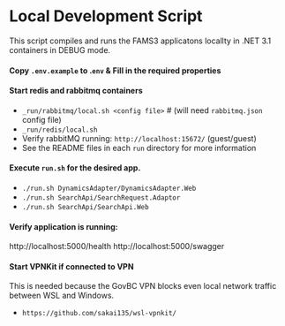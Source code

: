 # Local Development Script

This script compiles and runs the FAMS3 applicatons locallty in .NET 3.1 containers in DEBUG mode.

#### Copy `.env.example` to .`env` & Fill in the required properties

#### Start redis and rabbitmq containers
- `_run/rabbitmq/local.sh <config file>` # (will need `rabbitmq.json` config file)
- `_run/redis/local.sh`
- Verify rabbitMQ running:  `http://localhost:15672/` (guest/guest)
- See the README files in each `run` directory for more information

#### Execute `run.sh` for the desired app.
- `./run.sh DynamicsAdapter/DynamicsAdapter.Web`
- `./run.sh SearchApi/SearchRequest.Adaptor`
- `./run.sh SearchApi/SearchApi.Web`

#### Verify application is running:
http://localhost:5000/health
http://localhost:5000/swagger

#### Start VPNKit if connected to VPN
This is needed because the GovBC VPN blocks even local network traffic between WSL and Windows.
- `https://github.com/sakai135/wsl-vpnkit/`
